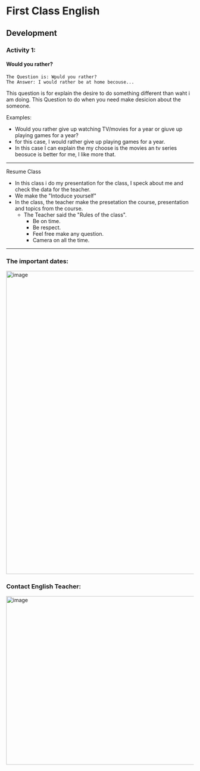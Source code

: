 # First Class English

## Development

### Activity 1:

#### Would you rather?
```
The Question is: Wpuld you rather?
The Answer: I would rather be at home becouse...
```

This question is for explain the desire to do something different than waht i am doing.
This Question to do when you need make desicion about the someone.

Examples: 
 - Would you rather give up watching TV/movies for a year or giuve up playing games for a year?
  - for this case, I would rather give up playing games for a year.
   - In this case I can explain the my choose is the movies an tv series beosuce is better for me, I like more that.


---

Resume Class
- In this class i do my presentation for the class, I speck about me and check the data for the teacher.
- We make the "Intoduce yourself"
- In the class, the teacher make the presetation the course, presentation and topics from the course.
  - The Teacher said the "Rules of the class".
    - Be on time.
    - Be respect.
    - Feel free make any question.
    - Camera on all the time.

---

### The important dates:
<img width="1188" height="813" alt="image" src="https://github.com/user-attachments/assets/1a055002-bb7e-42c5-b774-1b82bdcb0d33" />


### Contact English Teacher:
<img width="815" height="452" alt="image" src="https://github.com/user-attachments/assets/adefbe10-bdc9-4fea-be5c-9a14532eb2c2" />
